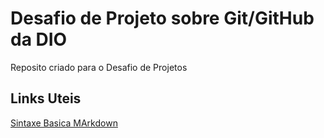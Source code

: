 # Desafio de Projeto sobre Git/GitHub da DIO
Reposito criado para o Desafio de Projetos
## Links Uteis
[Sintaxe Basica MArkdown](https://www.markdownguide.org/basic-syntax/)
